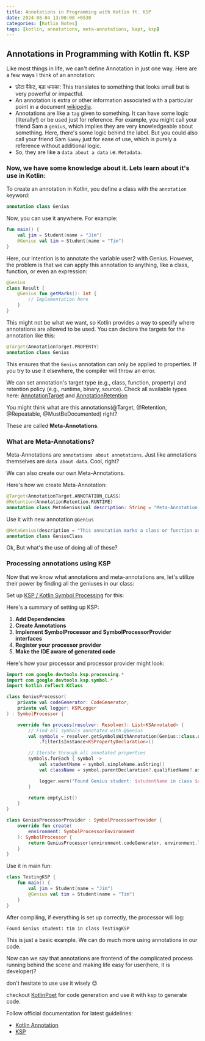 ```yaml
---
title: Annotations in Programming with Kotlin ft. KSP
date: 2024-08-04 13:00:00 +0530
categories: [Kotlin Notes]
tags: [kotlin, annotations, meta-annotations, kapt, ksp]
---
```


## Annotations in Programming with Kotlin ft. KSP

Like most things in life, we can't define Annotation in just one way. Here are a few ways I think of an annotation:

- छोटा पैकेट, बड़ा धमाका: This translates to something that looks small but is very powerful or impactful.
- An annotation is extra or other information associated with a particular point in a document [wikipedia](https://en.wikipedia.org/wiki/Annotation).
- Annotations are like a `tag` given to something. It can have some logic (literally!) or be used just for reference. For example, you might call your friend Sam a `genius`, which implies they are very knowledgeable about something. Here, there's some logic behind the label. But you could also call your friend Sam `Sammy` just for ease of use, which is purely a reference without additional logic.
- So, they are like a `data about a data` i.e. `Metadata`.

### Now, we have some knowledge about it. Lets learn about it's use in Kotlin:

To create an annotation in Kotlin, you define a class with the `annotation` keyword:

```kotlin
annotation class Genius
```

Now, you can use it anywhere. For example:

```kotlin
fun main() {
    val jim = Student(name = "Jim")
    @Genius val tim = Student(name = "Tim")
}
```

Here, our intention is to annotate the variable user2 with Genius. However, the problem is that we can apply this annotation to anything, like a class, function, or even an expression:

```kotlin
@Genius
class Result {
    @Genius fun getMarks(): Int {
        // Implementation here
    }
}
```

This might not be what we want, so Kotlin provides a way to specify where annotations are allowed to be used. You can declare the targets for the annotation like this:

```kotlin
@Target(AnnotationTarget.PROPERTY)
annotation class Genius
```

This ensures that the `Genius` annotation can only be applied to properties. If you try to use it elsewhere, the compiler will throw an error.

We can set annotation's target type (e.g., class, function, property) and retention policy (e.g., runtime, binary, source). Check all available types here: [AnnotationTarget](https://kotlinlang.org/api/latest/jvm/stdlib/kotlin.annotation/-annotation-target/) and [AnnotationRetention](https://kotlinlang.org/api/latest/jvm/stdlib/kotlin.annotation/-annotation-retention/)

You might think what are this annotations(@Target, @Retention, @Repeatable, @MustBeDocumented) right?

These are called **Meta-Annotations**.

### What are Meta-Annotations?

Meta-Annotations are `annotations about annotations`. Just like annotations themselves are `data about data`. Cool, right?

We can also create our own Meta-Annotations.

Here's how we create Meta-Annotation:

```kotlin
@Target(AnnotationTarget.ANNOTATION_CLASS)
@Retention(AnnotationRetention.RUNTIME)
annotation class MetaGenius(val description: String = "Meta-Annotation for Genius")
```

Use it with new annotation `@Genius`

```kotlin
@MetaGenius(description = "This annotation marks a class or function as genius.")
annotation class GeniusClass
```

Ok, But what's the use of doing all of these?

### Processing annotations using KSP

Now that we know what annotations and meta-annotations are, let's utilize their power by finding all the geniuses in our class:

Set up [KSP / Kotlin Symbol Processing](https://kotlinlang.org/docs/ksp-overview.html) for this:

Here's a summary of setting up KSP:  

1. **Add Dependencies**
2. **Create Annotations**
3. **Implement SymbolProcessor and SymbolProcessorProvider interfaces**
4. **Register your processor provider**
5. **Make the IDE aware of generated code**

Here's how your processor and processor provider might look:

```kotlin
import com.google.devtools.ksp.processing.*
import com.google.devtools.ksp.symbol.*
import kotlin.reflect.KClass

class GeniusProcessor(
    private val codeGenerator: CodeGenerator,
    private val logger: KSPLogger
) : SymbolProcessor {

    override fun process(resolver: Resolver): List<KSAnnotated> {
        // Find all symbols annotated with @Genius
        val symbols = resolver.getSymbolsWithAnnotation(Genius::class.qualifiedName!!)
            .filterIsInstance<KSPropertyDeclaration>()

        // Iterate through all annotated properties
        symbols.forEach { symbol ->
            val studentName = symbol.simpleName.asString()
            val className = symbol.parentDeclaration?.qualifiedName?.asString()

            logger.warn("Found Genius student: $studentName in class $className")
        }

        return emptyList()
    }
}

class GeniusProcessorProvider : SymbolProcessorProvider {
    override fun create(
        environment: SymbolProcessorEnvironment
    ): SymbolProcessor {
        return GeniusProcessor(environment.codeGenerator, environment.logger)
    }
}
```

Use it in main fun:

```kotlin
class TestingKSP {
    fun main() {
        val jim = Student(name = "Jim")
        @Genius val tim = Student(name = "Tim")
    }
}
```

After compiling, if everything is set up correctly, the processor will log:

```
Found Genius student: tim in class TestingKSP
```

This is just a basic example. We can do much more using annotations in our code.

Now can we say that annotations are frontend of the complicated process running behind the scene and making life easy for user(here, it is developer)? 

don't hesitate to use use it wisely 😉

checkout [KotlinPoet](https://square.github.io/kotlinpoet/) for code generation and use it with ksp to generate code.

Follow official documentation for latest guidelines:

- [Kotlin Annotation](https://kotlinlang.org/docs/annotations.html)
- [KSP](https://kotlinlang.org/docs/ksp-overview.html)